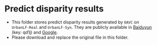 # Predict disparity results

- This folder stores predict disparity results generated by `OAVC` on `UrbanLF-Real` and `UrbanLF-Syn`. They are publicly available in [Baiduyun](https://pan.baidu.com/s/1TIHdVJ2jQtEdMmfR0bn9ow?pwd=qd1j) (key: qd1j) and [Google](https://drive.google.com/drive/folders/1CTpowroPl6luegsQo0NeJaQixtkewK1i?usp=sharing).
- Please download and replace the original file in this folder.

